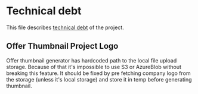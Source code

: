 # Technical debt

This file describes [technical debt](https://en.wikipedia.org/wiki/Technical_debt) of the project. 

## Offer Thumbnail Project Logo

Offer thumbnail generator has hardcoded path to the local file upload storage. Because
of that it's impossible to use S3 or AzureBlob without breaking this feature. It should be fixed by 
pre fetching company logo from the storage (unless it's local storage) and store it in temp before generating
thumbnail.  